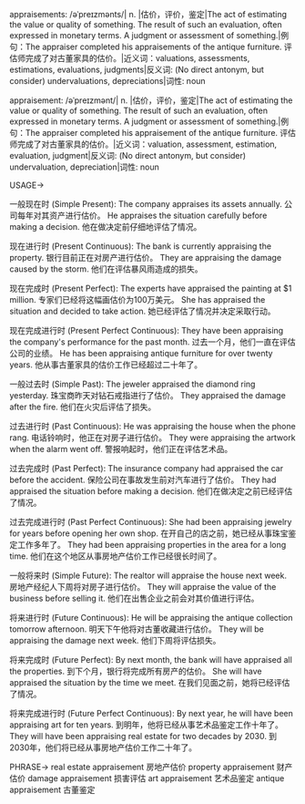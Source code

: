 appraisements: /əˈpreɪzmənts/| n. |估价，评价，鉴定|The act of estimating the value or quality of something.  The result of such an evaluation, often expressed in monetary terms.  A judgment or assessment of something.|例句：The appraiser completed his appraisements of the antique furniture. 评估师完成了对古董家具的估价。|近义词：valuations, assessments, estimations, evaluations, judgments|反义词:  (No direct antonym, but consider) undervaluations, depreciations|词性: noun

appraisement: /əˈpreɪzmənt/| n. |估价，评价，鉴定|The act of estimating the value or quality of something.  The result of such an evaluation, often expressed in monetary terms.  A judgment or assessment of something.|例句：The appraiser completed his appraisement of the antique furniture. 评估师完成了对古董家具的估价。|近义词：valuation, assessment, estimation, evaluation, judgment|反义词:  (No direct antonym, but consider) undervaluation, depreciation|词性: noun


USAGE->

一般现在时 (Simple Present):
The company appraises its assets annually.  公司每年对其资产进行估价。
He appraises the situation carefully before making a decision. 他在做决定前仔细地评估了情况。

现在进行时 (Present Continuous):
The bank is currently appraising the property.  银行目前正在对房产进行估价。
They are appraising the damage caused by the storm. 他们在评估暴风雨造成的损失。

现在完成时 (Present Perfect):
The experts have appraised the painting at $1 million.  专家们已经将这幅画估价为100万美元。
She has appraised the situation and decided to take action. 她已经评估了情况并决定采取行动。

现在完成进行时 (Present Perfect Continuous):
They have been appraising the company's performance for the past month. 过去一个月，他们一直在评估公司的业绩。
He has been appraising antique furniture for over twenty years.  他从事古董家具的估价工作已经超过二十年了。

一般过去时 (Simple Past):
The jeweler appraised the diamond ring yesterday.  珠宝商昨天对钻石戒指进行了估价。
They appraised the damage after the fire.  他们在火灾后评估了损失。

过去进行时 (Past Continuous):
He was appraising the house when the phone rang.  电话铃响时，他正在对房子进行估价。
They were appraising the artwork when the alarm went off.  警报响起时，他们正在评估艺术品。

过去完成时 (Past Perfect):
The insurance company had appraised the car before the accident.  保险公司在事故发生前对汽车进行了估价。
They had appraised the situation before making a decision. 他们在做决定之前已经评估了情况。

过去完成进行时 (Past Perfect Continuous):
She had been appraising jewelry for years before opening her own shop. 在开自己的店之前，她已经从事珠宝鉴定工作多年了。
They had been appraising properties in the area for a long time.  他们在这个地区从事房地产估价工作已经很长时间了。

一般将来时 (Simple Future):
The realtor will appraise the house next week.  房地产经纪人下周将对房子进行估价。
They will appraise the value of the business before selling it. 他们在出售企业之前会对其价值进行评估。

将来进行时 (Future Continuous):
He will be appraising the antique collection tomorrow afternoon. 明天下午他将对古董收藏进行估价。
They will be appraising the damage next week.  他们下周将评估损失。

将来完成时 (Future Perfect):
By next month, the bank will have appraised all the properties.  到下个月，银行将完成所有房产的估价。
She will have appraised the situation by the time we meet.  在我们见面之前，她将已经评估了情况。

将来完成进行时 (Future Perfect Continuous):
By next year, he will have been appraising art for ten years. 到明年，他将已经从事艺术品鉴定工作十年了。
They will have been appraising real estate for two decades by 2030. 到2030年，他们将已经从事房地产估价工作二十年了。


PHRASE->
real estate appraisement 房地产估价
property appraisement  财产估价
damage appraisement  损害评估
art appraisement 艺术品鉴定
antique appraisement 古董鉴定
